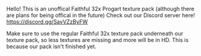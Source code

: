Hello! This is an unoffical Faithful 32x Progart texture pack (although there are plans for being offical in the future) Check out our Discord server here! https://discord.gg/SavVZzByFW

Make sure to use the regular Faithful 32x texture pack underneath our texture pack, so less textures are missing and more will be in HD. This is because our pack isn't finished yet.
